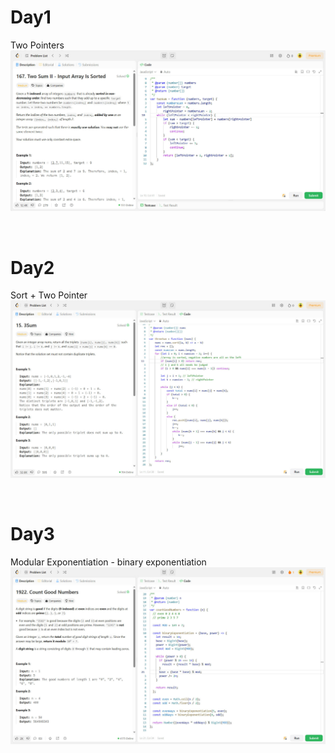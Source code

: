 # Day1

Two Pointers
![day1](./assets/day1.jpg)

&nbsp;

# Day2

Sort + Two Pointer
![day2](./assets/day2.jpg)

&nbsp;

# Day3

Modular Exponentiation - binary exponentiation
![day3](./assets/day3.jpg)
